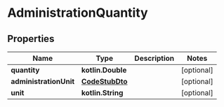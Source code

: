 
# AdministrationQuantity

## Properties
Name | Type | Description | Notes
------------ | ------------- | ------------- | -------------
**quantity** | **kotlin.Double** |  |  [optional]
**administrationUnit** | [**CodeStubDto**](CodeStubDto.md) |  |  [optional]
**unit** | **kotlin.String** |  |  [optional]



